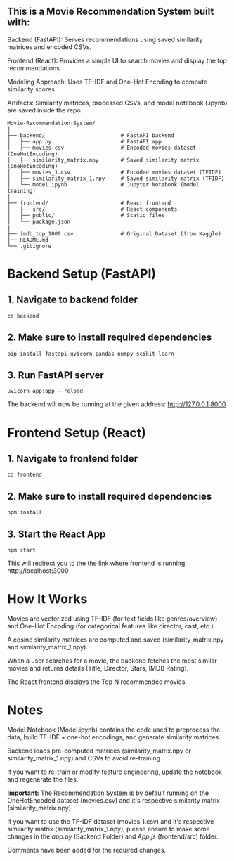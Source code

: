 ## This is a Movie Recommendation System built with:

Backend (FastAPI): Serves recommendations using saved similarity matrices and encoded CSVs.

Frontend (React): Provides a simple UI to search movies and display the top recommendations.

Modeling Approach: Uses TF-IDF and One-Hot Encoding to compute similarity scores.

Artifacts: Similarity matrices, processed CSVs, and model notebook (.ipynb) are saved inside the repo.

```
Movie-Recommendation-System/
│
├── backend/                        # FastAPI backend
│   ├── app.py                      # FastAPI app
│   ├── movies.csv                  # Encoded movies dataset (OneHotEncoding)
│   ├── similarity_matrix.npy       # Saved similarity matrix (OneHotEncoding)
│   ├── movies_1.csv                # Encoded movies dataset (TFIDF)
│   ├── similarity_matrix_1.npy     # Saved similarity matrix (TFIDF)
│   └── model.ipynb                 # Jupyter Notebook (model training)
│
├── frontend/                       # React frontend
│   ├── src/                        # React components
│   ├── public/                     # Static files
│   └── package.json
|
├── imdb_top_1000.csv               # Original Dataset (from Kaggle)
├── README.md
└── .gitignore
```

# Backend Setup (FastAPI)
## 1. Navigate to backend folder
```
cd backend
```
## 2. Make sure to install required dependencies
```
pip install fastapi uvicorn pandas numpy scikit-learn
```
## 3. Run FastAPI server
```
uvicorn app:app --reload
```
The backend will now be running at the given address: http://127.0.0.1:8000

# Frontend Setup (React)
## 1. Navigate to frontend folder
```
cd frontend
```
## 2. Make sure to install required dependencies
```
npm install
```
## 3. Start the React App
```
npm start
```
This will redirect you to the the link where frontend is running: http://localhost:3000

# How It Works

Movies are vectorized using TF-IDF (for text fields like genres/overview) and One-Hot Encoding (for categorical features like director, cast, etc.).

A cosine similarity matrices are computed and saved (similarity_matrix.npy and similarity_matrix_1.npy).

When a user searches for a movie, the backend fetches the most similar movies and returns details (Title, Director, Stars, IMDB Rating).

The React frontend displays the Top N recommended movies.

# Notes

Model Notebook (Model.ipynb) contains the code used to preprocess the data, build TF-IDF + one-hot encodings, and generate similarity matrices.

Backend loads pre-computed matrices (similarity_matrix.npy or similarity_matrix_1.npy) and CSVs to avoid re-training.

If you want to re-train or modify feature engineering, update the notebook and regenerate the files.

**Important:** 
The Recommendation System is by default running on the OneHotEncoded dataset (movies.csv) and it's respective similarity matrix (similarity_matrix.npy)

If you want to use the TF-IDF dataset (movies_1.csv) and it's respective similarity matrix (similarity_matrix_1.npy), please ensure to make some changes in the *app.py* (Backend Folder) and *App.js* (frontend/src) folder.

Comments have been added for the required changes.
